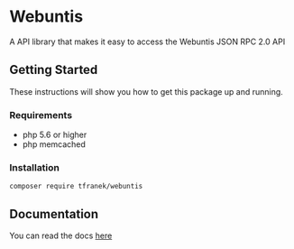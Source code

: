 # Webuntis
A API library that makes it easy to access the Webuntis JSON RPC 2.0 API

## Getting Started 
These instructions will show you how to get this package up and running.

### Requirements

* php 5.6 or higher 
* php memcached

### Installation

```
composer require tfranek/webuntis
```

## Documentation

You can read the docs [here](docs/overview.md)
